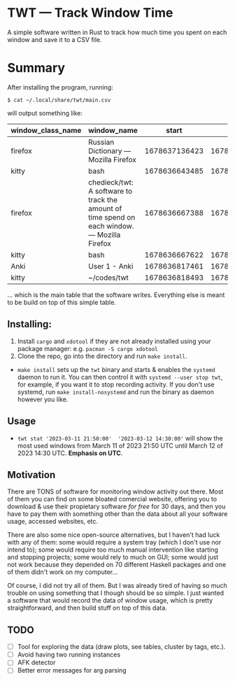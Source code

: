 # TWT — Track Window Time

A simple software written in Rust to track how much time you spent on each window and save it to a CSV file.


# Summary

After installing the program, running:
```
$ cat ~/.local/share/twt/main.csv
```
will output something like:

|window\_class\_name|window\_name|start|end|
|-------------------|------------|-----|---|
|firefox|Russian Dictionary — Mozilla Firefox|1678637136423|1678637137110|
|kitty|bash|1678636643485|1678636667388|
|firefox|chedieck/twt: A software to track the amount of time spend on each window. — Mozilla Firefox|1678636667388|1678636667622|
|kitty|bash|1678636667622|1678636817461|
|Anki|User 1 - Anki|1678636817461|1678636818493|
|kitty|~/codes/twt|1678636818493|1678636820317|

... which is the main table that the software writes. Everything else is meant to be build on top of this simple table.

Installing:
---
1. Install `cargo` and `xdotool` if they are not already installed using your package manager: e.g. `pacman -S cargo xdotool`
2. Clone the repo, go into the directory and run `make install`.
- `make install` sets up the `twt` binary and starts & enables the `systemd` daemon to run it. You can then control it with `systemd --user stop twt`, for example, if you want it to stop recording activity. If you don't use systemd, run `make install-nosystemd` and run the binary as daemon however you like.

Usage
---
- `twt stat '2023-03-11 21:50:00'  '2023-03-12 14:30:00'` will show the most used windows from March 11 of 2023 21:50 UTC until March 12 of 2023 14:30 UTC. **Emphasis on UTC**.


Motivation
---

There are TONS of software for monitoring window activity out there. Most of them you can find on some bloated comercial website, offering you to download & use their propietary software _for free_ for 30 days, and then you have to pay them with something other than the data about all your software usage, accessed websites, etc.

There are also some nice open-source alternatives, but I haven't had luck with any of them: some would require a system tray (which I don't use nor intend to); some would require too much manual intervention like starting and stopping projects; some would rely to much on GUI; some would just not work because they depended on 70 different Haskell packages and one of them didn't work on my computer...

Of course, I did not try all of them. But I was already tired of having so much trouble on using something that I though should be so simple. I just wanted a software that would record the data of window usage, which is pretty straightforward, and then build stuff on top of this data.

TODO
---
- [ ] Tool for exploring the data (draw plots, see tables, cluster by tags, etc.).
- [ ] Avoid having two running instances
- [ ] AFK detector
- [ ] Better error messages for arg parsing
